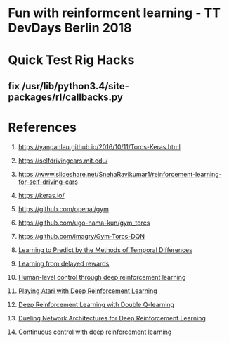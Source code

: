 # Fun with reinformcent learning - TT DevDays Berlin 2018

# Quick Test Rig Hacks
## fix /usr/lib/python3.4/site-packages/rl/callbacks.py
## 

# References
1. https://yanpanlau.github.io/2016/10/11/Torcs-Keras.html
2. https://selfdrivingcars.mit.edu/
3. https://www.slideshare.net/SnehaRavikumar1/reinforcement-learning-for-self-driving-cars
4. https://keras.io/
5. https://github.com/openai/gym
6. https://github.com/ugo-nama-kun/gym_torcs
7. https://github.com/imagry/Gym-Torcs-DQN
8. [Learning to Predict by the Methods
of Temporal Differences](https://link.springer.com/content/pdf/10.1023%2FA%3A1022633531479.pdf)
8. [Learning from delayed rewards](http://www.cs.rhul.ac.uk/~chrisw/new_thesis.pdf)
8. [Human-level control through deep reinforcement
learning](http://www.davidqiu.com:8888/research/nature14236.pdf)
9. [Playing Atari with Deep Reinforcement Learning](https://arxiv.org/pdf/1312.5602.pdf)

10. [Deep Reinforcement Learning with Double Q-learning](https://arxiv.org/abs/1509.06461)

11. [Dueling Network Architectures for Deep Reinforcement Learning](https://arxiv.org/abs/1511.06581)
12. [Continuous control with deep reinforcement learning](https://arxiv.org/pdf/1509.02971.pdf)

